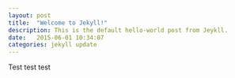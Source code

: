 ```yaml
---
layout: post
title:  "Welcome to Jekyll!"
description: This is the default hello-world post from Jeykll.
date:   2015-06-01 10:34:07
categories: jekyll update
---
```

Test test test
